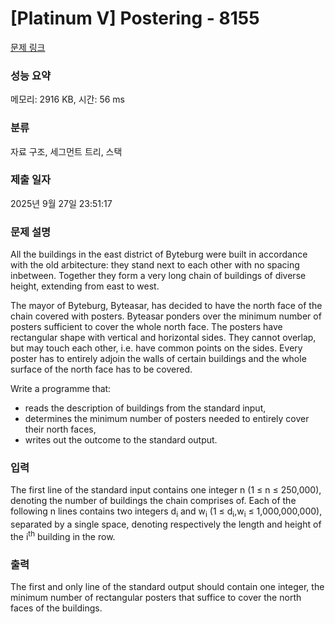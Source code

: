 # [Platinum V] Postering - 8155 

[문제 링크](https://www.acmicpc.net/problem/8155) 

### 성능 요약

메모리: 2916 KB, 시간: 56 ms

### 분류

자료 구조, 세그먼트 트리, 스택

### 제출 일자

2025년 9월 27일 23:51:17

### 문제 설명

<p>All the buildings in the east district of Byteburg were built in accordance with the old arbitecture: they stand next to each other with no spacing inbetween. Together they form a very long chain of buildings of diverse height, extending from east to west.</p>

<p>The mayor of Byteburg, Byteasar, has decided to have the north face of the chain covered with posters. Byteasar ponders over the minimum number of posters sufficient to cover the whole north face. The posters have rectangular shape with vertical and horizontal sides. They cannot overlap, but may touch each other, i.e. have common points on the sides. Every poster has to entirely adjoin the walls of certain buildings and the whole surface of the north face has to be covered.</p>

<p>
Write a programme that:</p>

<ul>
	<li>reads the description of buildings from the standard input,</li>
	<li>determines the minimum number of posters needed to entirely cover their north faces,</li>
	<li>writes out the outcome to the standard output.</li>
</ul>

### 입력 

 <p>The first line of the standard input contains one integer n (1 ≤ n ≤ 250,000), denoting the number of buildings the chain comprises of. Each of the following n lines contains two integers d<sub>i</sub> and w<sub>i</sub> (1 ≤ d<sub>i</sub>,w<sub>i</sub> ≤ 1,000,000,000), separated by a single space, denoting respectively the length and height of the i<sup>th</sup> building in the row.</p>

### 출력 

 <p>The first and only line of the standard output should contain one integer, the minimum number of rectangular posters that suffice to cover the north faces of the buildings.</p>

<p> </p>

